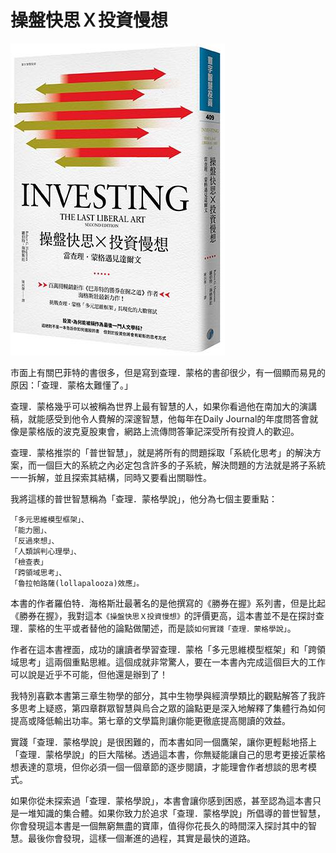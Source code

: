 # 操盤快思Ｘ投資慢想

![](images/操盤快思封面圖.jpg)

市面上有關巴菲特的書很多，但是寫到查理．蒙格的書卻很少，有一個顯而易見的原因：「查理．蒙格太難懂了。」

查理．蒙格幾乎可以被稱為世界上最有智慧的人，如果你看過他在南加大的演講稿，就能感受到他令人費解的深邃智慧，他每年在Daily Journal的年度問答會就像是蒙格版的波克夏股東會，網路上流傳問答筆記深受所有投資人的歡迎。

查理．蒙格推崇的「普世智慧」，就是將所有的問題採取「系統化思考」的解決方案，而一個巨大的系統之內必定包含許多的子系統，解決問題的方法就是將子系統一一拆解，並且探索其結構，同時又要看出關聯性。

我將這樣的普世智慧稱為「查理．蒙格學說」，他分為七個主要重點：
```
「多元思維模型框架」、
「能力圈」、
「反過來想」、
「人類誤判心理學」、
「檢查表」
「跨領域思考」、
「魯拉帕路薩(lollapalooza)效應」。
```

本書的作者羅伯特．海格斯壯最著名的是他撰寫的《勝券在握》系列書，但是比起《勝券在握》，我對這本`《操盤快思Ｘ投資慢想》`的評價更高，這本書並不是在探討查理．蒙格的生平或者替他的論點做闡述，而是談`如何實踐「查理．蒙格學說」`。

 

作者在這本書裡面，成功的讓讀者學習查理．蒙格「多元思維模型框架」和「跨領域思考」這兩個重點思維。這個成就非常驚人，要在一本書內完成這個巨大的工作可以說是近乎不可能，但他還是辦到了！

我特別喜歡本書第三章生物學的部分，其中生物學與經濟學類比的觀點解答了我許多思考上疑惑，第四章群眾智慧與烏合之眾的論點更是深入地解釋了集體行為如何提高或降低輸出功率。第七章的文學篇則讓你能更徹底提高閱讀的效益。

 

實踐「查理．蒙格學說」是很困難的，而本書如同一個鷹架，讓你更輕鬆地搭上「查理．蒙格學說」的巨大階梯。透過這本書，你無疑能讓自己的思考更接近蒙格想表達的意境，但你必須一個一個章節的逐步閱讀，才能理會作者想談的思考模式。

 

如果你從未探索過「查理．蒙格學說」，本書會讓你感到困惑，甚至認為這本書只是一堆知識的集合體。如果你致力於追求「查理．蒙格學說」所倡導的普世智慧，你會發現這本書是一個無窮無盡的寶庫，值得你花長久的時間深入探討其中的智慧。最後你會發現，這樣一個漸進的過程，其實是最快的道路。